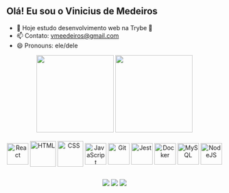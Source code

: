   ## Olá! Eu sou o Vinicius de Medeiros

- 🌱 Hoje estudo desenvolvimento web na Trybe 🚀
- 📫 Contato: vmeedeiros@gmail.com 
- 😄 Pronouns: ele/dele
<div align="center">
  <img height="180em" src="https://github-readme-stats.vercel.app/api?username=vmedeir0s&show_icons=true&theme=vue-dark&include_all_commits=true&count_private=true"/>
  <img height="180em" src="https://github-readme-stats.vercel.app/api/top-langs/?username=vmedeir0s&langs_count=16&theme=vue-dark"/>
</div>
<div style="display: inline_block" align="center" ><br>
  <img align="center" alt="React" heigh="50" width="50" src="https://cdn.jsdelivr.net/gh/devicons/devicon/icons/react/react-original-wordmark.svg" />
  <img align="center" alt="HTML" height="60" width="60" src="https://cdn.jsdelivr.net/gh/devicons/devicon/icons/html5/html5-plain-wordmark.svg" />
  <img align="center" alt="CSS" heigh="60" width="60" src="https://cdn.jsdelivr.net/gh/devicons/devicon/icons/css3/css3-plain-wordmark.svg" />
  <img align="center" alt="JavaScript" height="50" width="50" src="https://cdn.jsdelivr.net/gh/devicons/devicon/icons/javascript/javascript-plain.svg" />
  <img align="center" alt="Git" height="50" width="50" src="https://cdn.jsdelivr.net/gh/devicons/devicon/icons/git/git-original.svg" />
  <img align="center" alt="Jest" heigh="50" width="50" src="https://cdn.jsdelivr.net/gh/devicons/devicon/icons/jest/jest-plain.svg" />
  <img align="center" alt="Docker" heigh="50" width="50" src="https://cdn.jsdelivr.net/gh/devicons/devicon/icons/docker/docker-plain-wordmark.svg" />
  <img align="center" alt="MySQL" heigh="50" width="50" src="https://cdn.jsdelivr.net/gh/devicons/devicon/icons/mysql/mysql-original.svg" />
  <img align="center" alt="NodeJS" heigh="50" width="50" src="https://cdn.jsdelivr.net/gh/devicons/devicon/icons/nodejs/nodejs-original.svg" />
</div>

##

<div align="center">
  <a href="mailto:vmeedeiros@gmail.com" target="_blank"><img src="https://img.shields.io/badge/Gmail-D14836?style=for-the-badge&logo=gmail&logoColor=white"></a>
  <a href="https://www.linkedin.com/in/vinicius-medeiros-a081721ab/" target="_blank"><img src="https://img.shields.io/badge/LinkedIn-0077B5?style=for-the-badge&logo=linkedin&logoColor=white"></a>
  <a href="https://open.spotify.com/playlist/1KaWKbJEEfiJXroKoRNpxg?si=4fd73a9640504024" target="_blank"><img src="https://img.shields.io/badge/Spotify-1ED760?&style=for-the-badge&logo=spotify&logoColor=white"></a>
</div>
